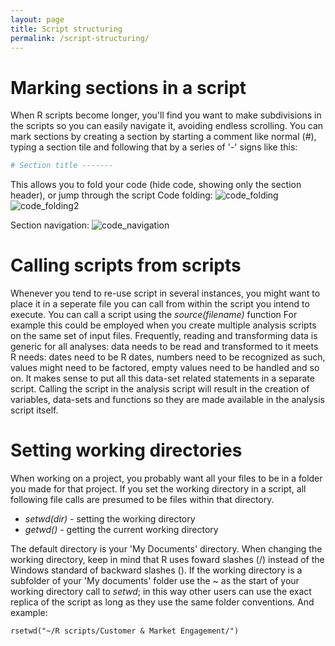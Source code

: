 ```yaml
---
layout: page
title: Script structuring
permalink: /script-structuring/
---
```

# Marking sections in a script

When R scripts become longer, you'll find you want to make subdivisions in the scripts so you can easily navigate it, avoiding endless scrolling. You can mark sections by creating a section by starting a comment like normal (#), typing a section tile and following that by a series of '-' signs like this:

```r 
# Section title -------
```

This allows you to fold your code (hide code, showing only the section header), or jump through the script Code folding: 
![code_folding](/snippets-and-tips/code_folding.png) 
![code_folding2](/snippets-and-tips/code_folding2.png) 

Section navigation: 
![code_navigation](/snippets-and-tips/code_navigation.png)

# Calling scripts from scripts

Whenever you tend to re-use script in several instances, you might want to place it in a seperate file you can call from within the script you intend to execute. You can call a script using the _source(filename)_ function For example this could be employed when you create multiple analysis scripts on the same set of input files. Frequently, reading and transforming data is generic for all analyses: data needs to be read and transformed to it meets R needs: dates need to be R dates, numbers need to be recognized as such, values might need to be factored, empty values need to be handled and so on. It makes sense to put all this data-set related statements in a separate script. Calling the script in the analysis script will result in the creation of variables, data-sets and functions so they are made available in the analysis script itself.

# Setting working directories

When working on a project, you probably want all your files to be in a folder you made for that project. If you set the working directory in a script, all following file calls are presumed to be files within that directory.

*   _setwd(dir)_ - setting the working directory
*   _getwd()_ - getting the current working directory

The default directory is your 'My Documents' directory. When changing the working directory, keep in mind that R uses foward slashes (/) instead of the Windows standard of backward slashes (\). If the working directory is a subfolder of your 'My documents' folder use the ~ as the start of your working directory call to _setwd_; in this way other users can use the exact replica of the script as long as they use the same folder conventions. And example:

```rsetwd("~/R scripts/Customer & Market Engagement/")```
